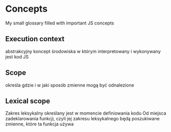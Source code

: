 # Concepts
My small glossary filled with important JS concepts


## Execution context

abstrakcyjny koncept środowiska w którym interpretowany i wykonywany jest kod JS


## Scope

określa gdzie i w jaki sposób zmienne mogą być odnalezione


## Lexical scope

Zakres leksykalny określany jest w momencie definiowania kodu
Od miejsca zadeklarowania funkcji, czyli jej zakresu leksykalnego będą poszukiwane zmienne, które ta funkcja używa